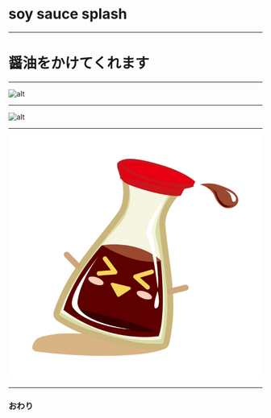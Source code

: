# soy sauce splash

---

# 醤油をかけてくれます

---


![alt](https://robotstart.info/wp-content/uploads/2019/09/09f71b618b599b2391d2faaad10fcf8d5bb5d78852e97769439a51dbe04d0d10.png)


---

![alt](https://japaclip.com/files/soy-sauce-pour.png)



---

![alt](https://raw.githubusercontent.com/sskcomjp/splash/master/045483.jpg)

---

### おわり
